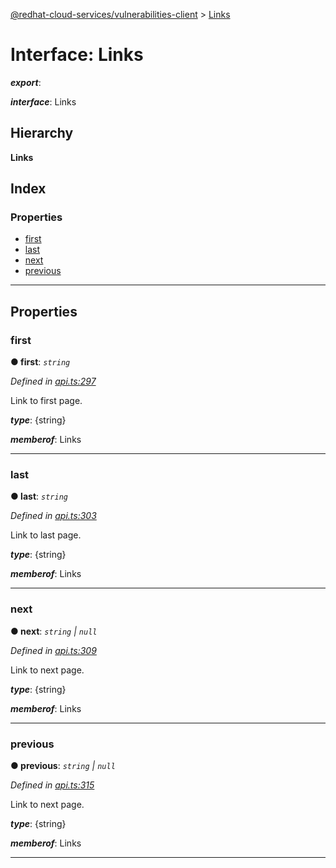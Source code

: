 [@redhat-cloud-services/vulnerabilities-client](../README.md) > [Links](../interfaces/links.md)

# Interface: Links

*__export__*: 

*__interface__*: Links

## Hierarchy

**Links**

## Index

### Properties

* [first](links.md#first)
* [last](links.md#last)
* [next](links.md#next)
* [previous](links.md#previous)

---

## Properties

<a id="first"></a>

###  first

**● first**: *`string`*

*Defined in [api.ts:297](https://github.com/RedHatInsights/javascript-clients/blob/master/packages/vulnerabilities/api.ts#L297)*

Link to first page.

*__type__*: {string}

*__memberof__*: Links

___
<a id="last"></a>

###  last

**● last**: *`string`*

*Defined in [api.ts:303](https://github.com/RedHatInsights/javascript-clients/blob/master/packages/vulnerabilities/api.ts#L303)*

Link to last page.

*__type__*: {string}

*__memberof__*: Links

___
<a id="next"></a>

###  next

**● next**: *`string` \| `null`*

*Defined in [api.ts:309](https://github.com/RedHatInsights/javascript-clients/blob/master/packages/vulnerabilities/api.ts#L309)*

Link to next page.

*__type__*: {string}

*__memberof__*: Links

___
<a id="previous"></a>

###  previous

**● previous**: *`string` \| `null`*

*Defined in [api.ts:315](https://github.com/RedHatInsights/javascript-clients/blob/master/packages/vulnerabilities/api.ts#L315)*

Link to next page.

*__type__*: {string}

*__memberof__*: Links

___

